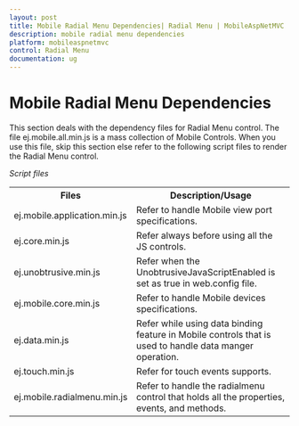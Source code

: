 ```yaml
---
layout: post
title: Mobile Radial Menu Dependencies| Radial Menu | MobileAspNetMVC | Syncfusion
description: mobile radial menu dependencies
platform: mobileaspnetmvc
control: Radial Menu
documentation: ug
---
```


# Mobile Radial Menu Dependencies

This section deals with the dependency files for Radial Menu control. The file ej.mobile.all.min.js is a mass collection of Mobile Controls. When you use this file, skip this section else refer to the following script files to render the Radial Menu control.

_Script files_

<table>
<tr>
<th>
Files</th><th>
Description/Usage</th></tr>
<tr>
<td>
ej.mobile.application.min.js</td><td>
Refer to handle Mobile view port specifications.</td></tr>
<tr>
<td>
ej.core.min.js</td><td>
Refer always before using all the JS controls.</td></tr>
<tr>
<td>
ej.unobtrusive.min.js</td><td>
Refer when the UnobtrusiveJavaScriptEnabled is set as true in web.config file.</td></tr>
<tr>
<td>
ej.mobile.core.min.js</td><td>
Refer to handle Mobile devices specifications.</td></tr>
<tr>
<td>
ej.data.min.js</td><td>
Refer while using data binding feature in Mobile controls that is used to handle data manger operation.</td></tr>
<tr>
<td>
ej.touch.min.js</td><td>
Refer for touch events supports.</td></tr>
<tr>
<td>
ej.mobile.radialmenu.min.js</td><td>
Refer to handle the radialmenu control that holds all the properties, events, and methods. </td></tr>
</table>


